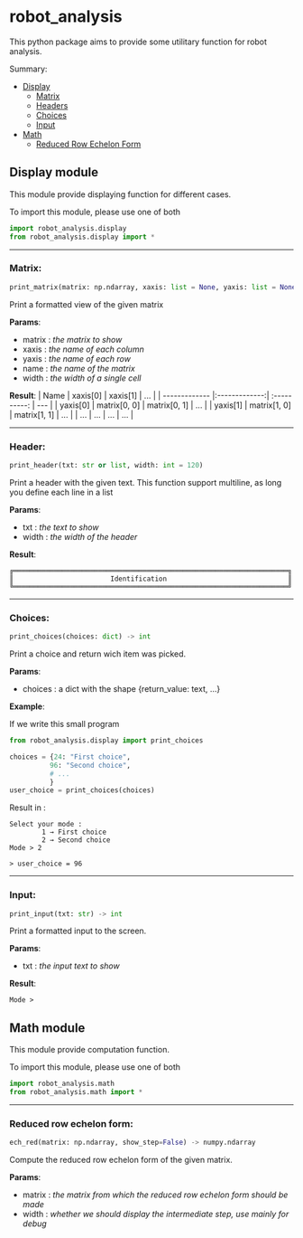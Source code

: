 # robot_analysis

This python package aims to provide some utilitary function for robot analysis.

Summary:
  - [Display](#display-module)
    - [Matrix](#matrix)
    - [Headers](#header)
    - [Choices](#choices)
    - [Input](#input)
  - [Math](#math-module)
    - [Reduced Row Echelon Form](#reduced-row-echelon-form)

## Display module

This module provide displaying function for different cases.

To import this module, please use one of both

```Python
import robot_analysis.display
from robot_analysis.display import *
```
------
### **Matrix**: 
```Python
print_matrix(matrix: np.ndarray, xaxis: list = None, yaxis: list = None, name: str = "", width: int = 11)
```


Print a formatted view of the given matrix

**Params**:
  - matrix : _the matrix to show_
  - xaxis : _the name of each column_
  - yaxis : _the name of each row_
  - name : _the name of the matrix_
  - width : _the width of a single cell_
  
  **Result**:
| Name          | xaxis[0]      | xaxis[1]     | ... |
| ------------- |:-------------:| :----------: | --- |
| yaxis[0]      | matrix[0, 0]  | matrix[0, 1] | ... |
| yaxis[1]      | matrix[1, 0]  | matrix[1, 1] | ... |
| ...           | ...           |    ...       | ... |

------
### **Header**: 
```Python
print_header(txt: str or list, width: int = 120)
```

Print a header with the given text.
This function support multiline, as long you define each line in a list


**Params**:
  - txt : _the text to show_
  - width : _the width of the header_
  
 **Result**:
 ```
╔════════════════════════════════════════════════════════════════════╗
║                        Identification                              ║
╚════════════════════════════════════════════════════════════════════╝
```

------
### **Choices**: 
```Python
print_choices(choices: dict) -> int
```

Print a choice and return wich item was picked.


**Params**:
  - choices : a dict with the shape {return_value: text, ...}
  
 **Example**:
 
 If we write this small program

 ```Python
 from robot_analysis.display import print_choices

choices = {24: "First choice",
           96: "Second choice",
           # ...
           }
user_choice = print_choices(choices)
```

Result in :
```Shell
Select your mode :
        1 → First choice
        2 → Second choice
Mode > 2

> user_choice = 96

```

------
### **Input**: 
```Python
print_input(txt: str) -> int
```

 Print a formatted input to the screen.

**Params**:
  - txt : _the input text to show_
  
 **Result**:
 ```Shell
Mode > 
```

## Math module

This module provide computation function.

To import this module, please use one of both

```Python
import robot_analysis.math
from robot_analysis.math import *
```

------
### **Reduced row echelon form**: 
```Python 
ech_red(matrix: np.ndarray, show_step=False) -> numpy.ndarray
```

Compute the reduced row echelon form of the given matrix.


**Params**:
  - matrix : _the matrix from which the reduced row echelon form should be made_
  - width : _whether we should display the intermediate step, use mainly for debug_

